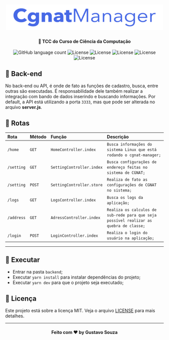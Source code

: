 <h1 align="center">
    <img alt="CGNAT Manager" width="500px" src="../.github/logo.png" />
</h1>

<h4 align="center">
  🚀 TCC do Curso de Ciência da Computação
</h4>

<p align="center">
  <img alt="GitHub language count" src="https://img.shields.io/github/languages/count/guuhx97/cgnat-manager">

  <img alt="License" src="https://img.shields.io/badge/license-MIT-brightgreen">
  <img alt="License" src="https://img.shields.io/badge/version-1.0.15-blue.svg?cacheSeconds=2592000">
  <img alt="License" src="https://img.shields.io/badge/npm-%3E%3D5.5.0-blue.svg">
  <img alt="License" src="https://img.shields.io/badge/node-%3E%3D9.3.0-blue.svg">
  <img alt="License" src="https://img.shields.io/badge/Kernel-2.4-blue.svg?cacheSeconds=2592000">

</p>

## 📰 Back-end

No back-end ou API, é onde de fato as funções de cadastro, busca, entre outras são executadas. É responsabilidade dele também realizar a integração com bando de dados inserindo e buscando informações. Por default, a API está utilizando a porta `3333`, mas que pode ser alterada no arquivo **server.js**.


## 🌱 Rotas
| Rota | Método | Função | Descrição |
| :--- | :--- | :--- | :---|
| `/home` | `GET` | `HomeController.index` | `Busca informações do sistema Linux que está rodando o cgnat-manager;` |
| `/setting` | `GET` | `SettingController.index` | `Busca configurações de endereço feitas no sistema de CGNAT;` |
| `/setting` | `POST` | `SettingController.store` | `Realiza de fato as configurações de CGNAT no sistema;` |
| `/logs` | `GET` | `LogsController.index` | `Busca os logs da aplicação;` |
| `/address` | `GET` | `AdressController.index` | `Realiza os calculos de sub-rede para que seja possível realizar as quebra de classe; ` |
| `/login` | `POST` | `LoginController.index` | `Realiza o login do usuário na aplicação;` |

-------------------------

## 🔄 Executar
- Entrar na pasta `backend`;
 - Executar `yarn install` para instalar dependências do projeto;
 - Executar `yarn dev` para que o projeto seja executado;

 ## 📝 Licença
Este projeto está sobre a licença MIT. Veja o arquivo [LICENSE](../LICENSE.md) para mais detalhes.

---
<h4 align="center">
  Feito com ❤️ by Gustavo Souza
</h4>
